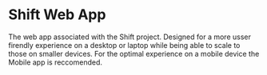 # Shift Web App
The web app associated with the Shift project. Designed for a more usser firendly experience on a desktop or laptop while being able to scale to those on smaller devices. For the optimal experience on a mobile device the Mobile app is reccomended.
